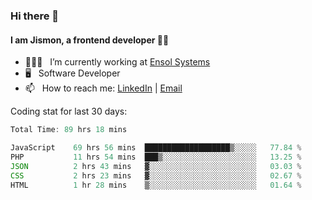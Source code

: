 ### Hi there 👋

#### I am Jismon, a frontend developer 👦🏻

- 🧑🏻‍💻   &nbsp; I’m currently working at <a href='https://www.ensolsystems.com/' target="_blank">Ensol Systems</a>
- 🖥   &nbsp; Software Developer
- 📫   &nbsp; How to reach me: <a href='https://www.linkedin.com/in/jismonthomas/'>LinkedIn</a> | <a href='mailto:hellojismonthomas@gmail.com'>Email</a>

Coding stat for last 30 days:
<!--START_SECTION:waka-->

```javascript
Total Time: 89 hrs 18 mins

JavaScript    69 hrs 56 mins  ███████████████████▒░░░░░   77.84 %
PHP           11 hrs 54 mins  ███▒░░░░░░░░░░░░░░░░░░░░░   13.25 %
JSON          2 hrs 43 mins   ▓░░░░░░░░░░░░░░░░░░░░░░░░   03.03 %
CSS           2 hrs 23 mins   ▓░░░░░░░░░░░░░░░░░░░░░░░░   02.67 %
HTML          1 hr 28 mins    ▒░░░░░░░░░░░░░░░░░░░░░░░░   01.64 %
```

<!--END_SECTION:waka-->

<!--
**jismonthomas/jismonthomas** is a ✨ _special_ ✨ repository because its `README.md` (this file) appears on your GitHub profile.

Here are some ideas to get you started:

- 🔭 I’m currently working on ...
- 🌱 I’m currently learning ...
- 👯 I’m looking to collaborate on ...
- 🤔 I’m looking for help with ...
- 💬 Ask me about ...
- 📫 How to reach me: ...
- 😄 Pronouns: ...
- ⚡ Fun fact: ...
-->
